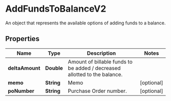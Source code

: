 

# AddFundsToBalanceV2

An object that represents the available options of adding funds to a balance.

## Properties

| Name | Type | Description | Notes |
|------------ | ------------- | ------------- | -------------|
|**deltaAmount** | **Double** | Amount of billable funds to be added / decreased allotted to the balance. |  |
|**memo** | **String** | Memo |  [optional] |
|**poNumber** | **String** | Purchase Order number. |  [optional] |



